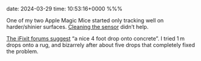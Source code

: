 date: 2024-03-29
time: 10:53:16+0000
%%%

One of my two Apple Magic Mice started only tracking well on harder/shinier surfaces. [Cleaning the sensor](https://support.apple.com/105045) didn’t help.

[The iFixit forums suggest](https://www.ifixit.com/Answers/View/472985/Fixing+Magic+Mouse+2+which+stopped+working+on+some+normal+surfaces) “a nice 4 foot drop onto concrete”. I tried 1 m drops onto a rug, and bizarrely after about five drops that completely fixed the problem.
